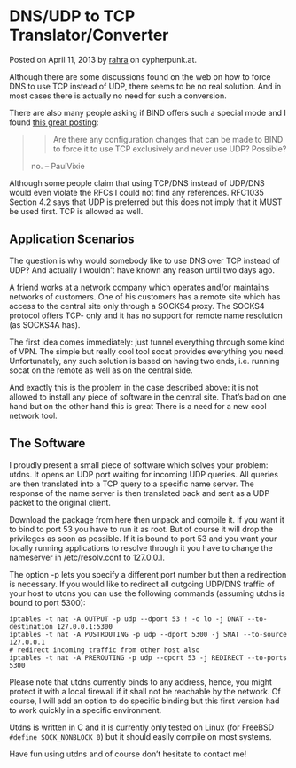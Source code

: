 # DNS/UDP to TCP Translator/Converter

Posted on April 11, 2013 by [rahra](mailto:bf@abenteuerland.at) on cypherpunk.at.

Although there are some discussions found on the web on how to force DNS to use TCP instead of UDP, there seems to be no real solution. And in most cases there is actually no need for such a conversion.

There are also many people asking if BIND offers such a special mode and I found [this great posting](https://lists.isc.org/pipermail/bind-users/2008-August/072114.html):

>
> > Are there any configuration changes that can be made to BIND to force it to
> > use TCP exclusively and never use UDP?
> > Possible?
>
> no.
> –
> PaulVixie

Although some people claim that using TCP/DNS instead of UDP/DNS would even violate the RFCs I could not find any references. RFC1035 Section 4.2 says that UDP is preferred but this does not imply that it MUST be used first. TCP is allowed as well.

## Application Scenarios

The question is why would somebody like to use DNS over TCP instead of UDP? And actually I wouldn’t have known any reason until two days ago.

A friend works at a network company which operates and/or maintains networks of customers. One of his customers has a remote site which has access to the central site only through a SOCKS4 proxy. The SOCKS4 protocol offers TCP- only and it has no support for remote name resolution (as SOCKS4A has).

The first idea comes immediately: just tunnel everything through some kind of VPN. The simple but really cool tool socat provides everything you need. Unfortunately, any such solution is based on having two ends, i.e. running socat on the remote as well as on the central side.

And exactly this is the problem in the case described above: it is not allowed to install any piece of software in the central site. That’s bad on one hand but on the other hand this is great There is a need for a new cool network tool.

## The Software
I proudly present a small piece of software which solves your problem: utdns. It opens an UDP port waiting for incoming UDP queries. All queries are then translated into a TCP query to a specific name server. The response of the name server is then translated back and sent as a UDP packet to the original client.

Download the package from here then unpack and compile it. If you want it to bind to port 53 you have to run it as root. But of course it will drop the privileges as soon as possible. If it is bound to port 53 and you want your locally running applications to resolve through it you have to change the nameserver in /etc/resolv.conf to 127.0.0.1.

The option -p lets you specify a different port number but then a redirection is necessary. If you would like to redirect all outgoing UDP/DNS traffic of your host to utdns you can use the following commands (assuming utdns is bound to port 5300):

```
iptables -t nat -A OUTPUT -p udp --dport 53 ! -o lo -j DNAT --to-destination 127.0.0.1:5300
iptables -t nat -A POSTROUTING -p udp --dport 5300 -j SNAT --to-source 127.0.0.1
# redirect incoming traffic from other host also
iptables -t nat -A PREROUTING -p udp --dport 53 -j REDIRECT --to-ports 5300
```

Please note that utdns currently binds to any address, hence, you might protect it with a local firewall if it shall not be reachable by the network. Of course, I will add an option to do specific binding but this first version had to work quickly in a specific environment.

Utdns is written in C and it is currently only tested on Linux (for FreeBSD `#define SOCK_NONBLOCK 0`) but it should easily compile on most systems.

Have fun using utdns and of course don’t hesitate to contact me!

